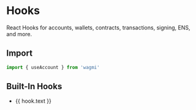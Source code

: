 <script setup>
import { getSidebar } from '../.vitepress/sidebar'

const hooks = getSidebar()['/react']
  .find(x => x.text === 'API').items
  .find(x => x.link === '/react/hooks').items
  .sort((a, b) => a.text.localeCompare(b.text))
</script>

# Hooks

React Hooks for accounts, wallets, contracts, transactions, signing, ENS, and more.

## Import

```ts
import { useAccount } from 'wagmi'
```

## Built-In Hooks

<ul>
  <li v-for="hook of hooks">
    <a :href="hook.link">{{ hook.text }}</a>
  </li>
</ul>
